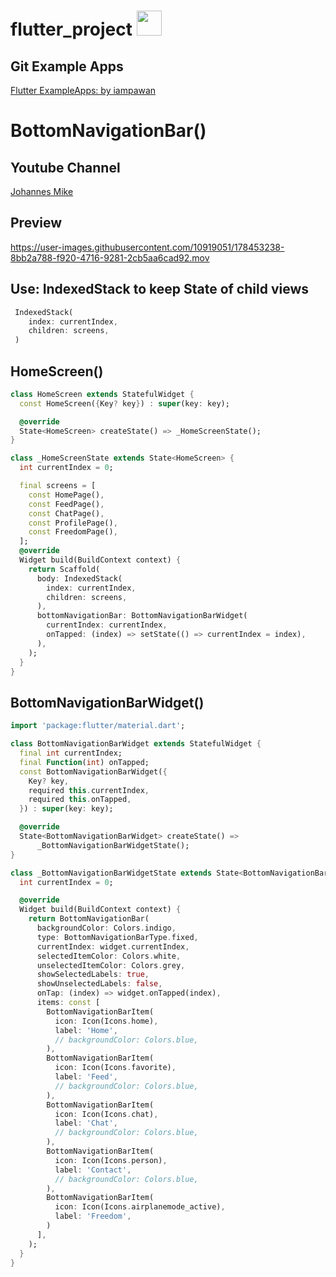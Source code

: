 # flutter_project   <img src="https://user-images.githubusercontent.com/10919051/178402698-b81b894c-6836-4da1-b465-6377594629e2.png" width="40" height="40">




## Git Example Apps

[Flutter ExampleApps: by iampawan](https://github.com/iampawan/FlutterExampleApps)

# BottomNavigationBar()  

## Youtube Channel  
[Johannes Mike](https://www.youtube.com/watch?v=xoKqQjSDZ60&list=RDCMUC0FD2apauvegCcsvqIBceLA&start_radio=1)  

## Preview  

https://user-images.githubusercontent.com/10919051/178453238-8bb2a788-f920-4716-9281-2cb5aa6cad92.mov  


## Use: IndexedStack to keep State of child views  

``` dart  
 IndexedStack(
    index: currentIndex,
    children: screens,
 )
```

## HomeScreen()  

``` dart
class HomeScreen extends StatefulWidget {
  const HomeScreen({Key? key}) : super(key: key);

  @override
  State<HomeScreen> createState() => _HomeScreenState();
}

class _HomeScreenState extends State<HomeScreen> {
  int currentIndex = 0;

  final screens = [
    const HomePage(),
    const FeedPage(),
    const ChatPage(),
    const ProfilePage(),
    const FreedomPage(),
  ];
  @override
  Widget build(BuildContext context) {
    return Scaffold(
      body: IndexedStack(
        index: currentIndex,
        children: screens,
      ),
      bottomNavigationBar: BottomNavigationBarWidget(
        currentIndex: currentIndex,
        onTapped: (index) => setState(() => currentIndex = index),
      ),
    );
  }
}  
```   

## BottomNavigationBarWidget()  

``` dart
import 'package:flutter/material.dart';

class BottomNavigationBarWidget extends StatefulWidget {
  final int currentIndex;
  final Function(int) onTapped;
  const BottomNavigationBarWidget({
    Key? key,
    required this.currentIndex,
    required this.onTapped,
  }) : super(key: key);

  @override
  State<BottomNavigationBarWidget> createState() =>
      _BottomNavigationBarWidgetState();
}

class _BottomNavigationBarWidgetState extends State<BottomNavigationBarWidget> {
  int currentIndex = 0;

  @override
  Widget build(BuildContext context) {
    return BottomNavigationBar(
      backgroundColor: Colors.indigo,
      type: BottomNavigationBarType.fixed,
      currentIndex: widget.currentIndex,
      selectedItemColor: Colors.white,
      unselectedItemColor: Colors.grey,
      showSelectedLabels: true,
      showUnselectedLabels: false,
      onTap: (index) => widget.onTapped(index),
      items: const [
        BottomNavigationBarItem(
          icon: Icon(Icons.home),
          label: 'Home',
          // backgroundColor: Colors.blue,
        ),
        BottomNavigationBarItem(
          icon: Icon(Icons.favorite),
          label: 'Feed',
          // backgroundColor: Colors.blue,
        ),
        BottomNavigationBarItem(
          icon: Icon(Icons.chat),
          label: 'Chat',
          // backgroundColor: Colors.blue,
        ),
        BottomNavigationBarItem(
          icon: Icon(Icons.person),
          label: 'Contact',
          // backgroundColor: Colors.blue,
        ),
        BottomNavigationBarItem(
          icon: Icon(Icons.airplanemode_active),
          label: 'Freedom',
        )
      ],
    );
  }
}   
```
